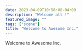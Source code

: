 ```yaml
---
date: 2023-04-09T10:58:08-04:00
description: "Welcome all !"
featured_image: ""
tags: ["scene"]
title: "Welcome to Awesome Inc."
---
```


Welcome to Awesome Inc.
